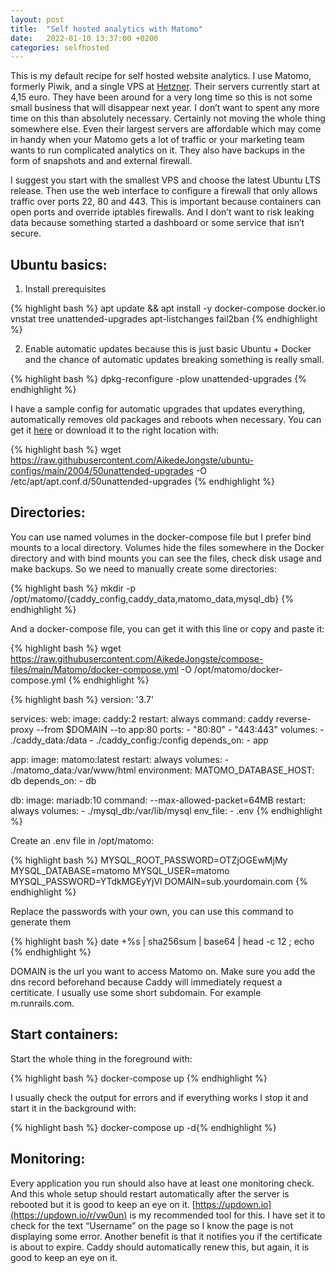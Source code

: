 ```yaml
---
layout: post
title:  "Self hosted analytics with Matomo"
date:   2022-01-10 13:37:00 +0200
categories: selfhosted
---
```


This is my default recipe for self hosted website analytics. I use Matomo, formerly Piwik, and a single VPS at [Hetzner](https://hetzner.cloud/?ref=Fp0GlpkddM38). Their servers currently start at 4,15 euro. They have been around for a very long time so this is not some small business that will disappear next year. I don’t want to spent any more time on this than absolutely necessary. Certainly not moving the whole thing somewhere else. Even their largest servers are affordable which may come in handy when your Matomo gets a lot of traffic or your marketing team wants to run complicated analytics on it. They also have backups in the form of snapshots and and external firewall. 

I suggest you start with the smallest VPS and choose the latest Ubuntu LTS release. Then use the web interface to configure a firewall that only allows traffic over ports 22, 80 and 443. This is important because containers can open ports and override iptables firewalls. And I don’t want to risk leaking data because something started a dashboard or some service that isn’t secure. 

## Ubuntu basics:

1. Install prerequisites
    
  {% highlight bash %}
  apt update && apt install -y docker-compose docker.io \
  vnstat tree unattended-upgrades apt-listchanges fail2ban
  {% endhighlight %}
    
2. Enable automatic updates because this is just basic Ubuntu + Docker and the chance of automatic updates breaking something is really small. 
   
  {% highlight bash %}
  dpkg-reconfigure -plow unattended-upgrades
  {% endhighlight %}
   
  I have a sample config for automatic upgrades that updates everything, automatically removes old packages and reboots when necessary. You can get it [here](https://raw.githubusercontent.com/AikedeJongste/ubuntu-configs/main/2004/50unattended-upgrades) or download it to the right location with:
   
  {% highlight bash %}
  wget https://raw.githubusercontent.com/AikedeJongste/ubuntu-configs/main/2004/50unattended-upgrades -O /etc/apt/apt.conf.d/50unattended-upgrades
  {% endhighlight %}


## Directories:

You can use named volumes in the docker-compose file but I prefer bind mounts to a local directory. Volumes hide the files somewhere in the Docker directory and with bind mounts you can see the files, check disk usage and make backups. So we need to manually create some directories:

{% highlight bash %} mkdir -p /opt/matomo/{caddy_config,caddy_data,matomo_data,mysql_db} {% endhighlight %}
  
And a docker-compose file, you can get it with this line or copy and paste it:

{% highlight bash %}
wget https://raw.githubusercontent.com/AikedeJongste/compose-files/main/Matomo/docker-compose.yml -O /opt/matomo/docker-compose.yml
{% endhighlight %}

{% highlight bash %}
version: '3.7'

services:
  web:
    image: caddy:2
    restart: always
    command: caddy reverse-proxy --from $DOMAIN --to app:80
    ports:
      - "80:80"
      - "443:443"
    volumes:
      - ./caddy_data:/data
      - ./caddy_config:/config
    depends_on:
      - app

  app:
    image: matomo:latest
    restart: always
    volumes:
      - ./matomo_data:/var/www/html
    environment:
      MATOMO_DATABASE_HOST: db
    depends_on:
      - db

  db:
    image: mariadb:10
    command: --max-allowed-packet=64MB
    restart: always
    volumes:
      - ./mysql_db:/var/lib/mysql
    env_file:
      - .env
{% endhighlight %}
      

Create an .env file in /opt/matomo:

{% highlight bash %}
MYSQL_ROOT_PASSWORD=OTZjOGEwMjMy
MYSQL_DATABASE=matomo
MYSQL_USER=matomo
MYSQL_PASSWORD=YTdkMGEyYjVl
DOMAIN=sub.yourdomain.com
{% endhighlight %}

Replace the passwords with your own, you can use this command to generate them 

{% highlight bash %}
date +%s | sha256sum | base64 | head -c 12 ; echo
{% endhighlight %}


DOMAIN is the url you want to access Matomo on. Make sure you add the dns record beforehand because Caddy will immediately request a certiticate. I usually use some short subdomain. For example m.runrails.com.

## Start containers:

Start the whole thing in the foreground with: 

{% highlight bash %} docker-compose up {% endhighlight %}

I usually check the output for errors and if everything works I stop it and start it in the background with: 

{% highlight bash %} docker-compose up -d{% endhighlight %}
  

## Monitoring:

Every application you run should also have at least one monitoring check. And this whole setup should restart automatically after the server is rebooted but it is good to keep an eye on it. [https://updown.io](https://updown.io/r/vw0un) is my recommended tool for this. I have set it to check for the text “Username” on the page so I know the page is not displaying some error. Another benefit is that it notifies you if the certificate is about to expire. Caddy should automatically renew this, but again, it is good to keep an eye on it.
